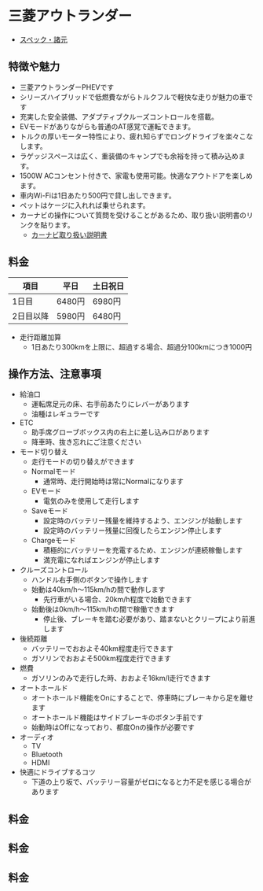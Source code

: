 # 三菱アウトランダー
- [スペック・諸元](https://www.goo-net.com/catalog/MITSUBISHI/OUTLANDER_PHEV/10117380/)

## 特徴や魅力
- 三菱アウトランダーPHEVです
- シリーズハイブリッドで低燃費ながらトルクフルで軽快な走りが魅力の車です
- 充実した安全装備、アダプティブクルーズコントロールを搭載。
- EVモードがありながらも普通のAT感覚で運転できます。
- トルクの厚いモーター特性により、疲れ知らずでロングドライブを楽々こなします。
- ラゲッジスペースは広く、重装備のキャンプでも余裕を持って積み込めます。
- 1500W ACコンセント付きで、家電も使用可能。快適なアウトドアを楽しめます。
- 車内Wi-Fiは1日あたり500円で貸し出しできます。
- ペットはケージに入れれば乗せられます。
- カーナビの操作について質問を受けることがあるため、取り扱い説明書のリンクを貼ります。
  - [カーナビ取り扱い説明書](https://www.alpine.co.jp/files/cdb/ZZ/dealer-option/mitsubishi/pdf/zz_dealer-option_mitsubishi_pdf_man-MZ609745-609748-609712-609746-609747.pdf)

## 料金
| 項目      | 平日 | 土日祝日  |
|----------|-------|--------|
| 1日目    | 6480円 | 6980円  |
| 2日目以降 | 5980円  | 6480円   |

- 走行距離加算
  - 1日あたり300kmを上限に、超過する場合、超過分100kmにつき1000円

<ClientOnly>
  <RentalCalculator :base-cost="6980" :car="アウトランダー" />
</ClientOnly>

## 操作方法、注意事項
- 給油口
  - 運転席足元の床、右手前あたりにレバーがあります
  - 油種はレギュラーです
- ETC
  - 助手席グローブボックス内の右上に差し込み口があります
  - 降車時、抜き忘れにご注意ください
- モード切り替え
  - 走行モードの切り替えができます
  - Normalモード
    - 通常時、走行開始時は常にNormalになります
  - EVモード
    - 電気のみを使用して走行します
  - Saveモード
    - 設定時のバッテリー残量を維持するよう、エンジンが始動します
    - 設定時のバッテリー残量に回復したらエンジン停止します
  - Chargeモード
    - 積極的にバッテリーを充電するため、エンジンが連続稼働します
    - 満充電になればエンジンが停止します
- クルーズコントロール
  - ハンドル右手側のボタンで操作します
  - 始動は40km/h〜115km/hの間で動作します
    - 先行車がいる場合、20km/h程度で始動できます
  - 始動後は0km/h〜115km/hの間で稼働できます
    - 停止後、ブレーキを踏む必要があり、踏まないとクリープにより前進します
- 後続距離
  - バッテリーでおおよそ40km程度走行できます
  - ガソリンでおおよそ500km程度走行できます
- 燃費
  - ガソリンのみで走行した時、おおよそ16km/l走行できます
- オートホールド
  - オートホールド機能をOnにすることで、停車時にブレーキから足を離せます
  - オートホールド機能はサイドブレーキのボタン手前です
  - 始動時はOffになっており、都度Onの操作が必要です
- オーディオ
  - TV
  - Bluetooth
  - HDMI
- 快適にドライブするコツ
  - 下道の上り坂で、バッテリー容量がゼロになると力不足を感じる場合があります
## 料金
## 料金
## 料金
